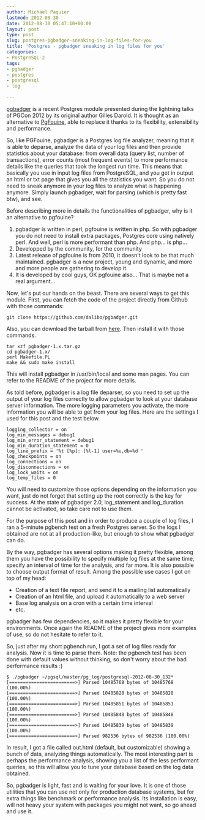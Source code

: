 ```yaml
---
author: Michael Paquier
lastmod: 2012-08-30
date: 2012-08-30 05:47:10+00:00
layout: post
type: post
slug: postgres-pgbadger-sneaking-in-log-files-for-you
title: 'Postgres - pgbadger sneaking in log files for you'
categories:
- PostgreSQL-2
tags:
- pgbadger
- postgres
- postgresql
- log

---
```


[pgbadger](http://github.com/dalibo/pgbadger) is a recent Postgres module presented during the lightning talks of PGCon 2012 by its original author Gilles Darold. It is thought as an alternative to [PgFouine](http://pgfouine.projects.postgresql.org/), able to replace it thanks to its flexibility, extensibility and performance.

So, like PGFouine, pgbadger is a Postgres log file analyzer, meaning that it is able to deparse, analyze the data of your log files and then provide statistics about your database: from overall data (query list, number of transactions), error counts (most frequent events) to more performance details like the queries that took the longest run time.
This means that basically you use in input log files from PostgreSQL, and you get in output an html or txt page that gives you all the statistics you want. So you do not need to sneak anymore in your log files to analyze what is happening anymore. Simply launch pgbadger, wait for parsing (which is pretty fast btw), and see.

Before describing more in details the functionalities of pgbadger, why is it an alternative to pgfouine?
	
  1. pgbadger is written in perl, pgfouine is written in php. So with pgbadger you do not need to install extra packages, Postgres core using natively perl. And well, perl is more performant than php. And php... is php...
  2. Developped by the community, for the community
  3. Latest release of pgfouine is from 2010, it doesn't look to be that much maintained. pgbadger is a new project, young and dynamic, and more and more people are gathering to develop it.
  4. It is developed by cool guys, OK pgfouine also... That is maybe not a real argument...

Now, let's put our hands on the beast. There are several ways to get this module.
First, you can fetch the code of the project directly from Github with those commands:

    git clone https://github.com/dalibo/pgbadger.git

Also, you can download the tarball from [here](https://github.com/dalibo/pgbadger/downloads).
Then install it with those commands.

    tar xzf pgbadger-1.x.tar.gz
    cd pgbadger-1.x/
    perl Makefile.PL
    make && sudo make install

This will install pgbadger in /usr/bin/local and some man pages. You can refer to the README of the project for more details.

As told before, pgbadger is a log file deparser, so you need to set up the output of your log files correctly to allow pgbadger to look at your database server information. The more logging parameters you activate, the more information you will be able to get from your log files. Here are the settings I used for this post and the test below.

    logging_collector = on
    log_min_messages = debug1
    log_min_error_statement = debug1
    log_min_duration_statement = 0
    log_line_prefix = '%t [%p]: [%l-1] user=%u,db=%d '
    log_checkpoints = on
    log_connections = on
    log_disconnections = on
    log_lock_waits = on
    log_temp_files = 0

You will need to customize those options depending on the information you want, just do not forget that setting up the root correctly is the key for success.
At the state of pgbadger 2.0, log\_statement and log\_duration cannot be activated, so take care not to use them.

For the purpose of this post and in order to produce a couple of log files, I ran a 5-minute pgbench test on a fresh Postgres server.
So the logs I obtained are not at all production-like, but enough to show what pgbadger can do.

By the way, pgbadger has several options making it pretty flexible, among them you have the possibility to specify multiple log files at the same time, specify an interval of time for the analysis, and far more. It is also possible to choose output format of result. Among the possible use cases I got on top of my head:
	
  * Creation of a text file report, and send it to a mailing list automatically	
  * Creation of an html file, and upload it automatically to a web server
  * Base log analysis on a cron with a certain time interval
  * etc.

pgbadger has few dependencies, so it makes it pretty flexible for your environments. Once again the README of the project gives more examples of use, so do not hesitate to refer to it.

So, just after my short pgbench run, I got a set of log files ready for analysis. Now it is time to parse them.
Note: the pgbench test has been done with default values without thinking, so don't worry about the bad performance results :)

    $ ./pgbadger ~/pgsql/master/pg_log/postgresql-2012-08-30_132* 
    [========================>] Parsed 10485768 bytes of 10485768 (100.00%)
    [========================>] Parsed 10485828 bytes of 10485828 (100.00%)
    [========================>] Parsed 10485851 bytes of 10485851 (100.00%)
    [========================>] Parsed 10485848 bytes of 10485848 (100.00%)
    [========================>] Parsed 10485839 bytes of 10485839 (100.00%)
    [========================>] Parsed 982536 bytes of 982536 (100.00%)

In result, I got a file called out.html (default, but customizable) showing a bunch of data, analyzing things automatically.
The most interesting part is perhaps the performance analysis, showing you a list of the less performant queries, so this will allow you to tune your database based on the log data obtained.

So, pgbadger is light, fast and is waiting for your love. It is one of those utilities that you can use not only for production database systems, but for extra things like benchmark or performance analysis. Its installation is easy, will not heavy your system with packages you might not want, so go ahead and use it.

